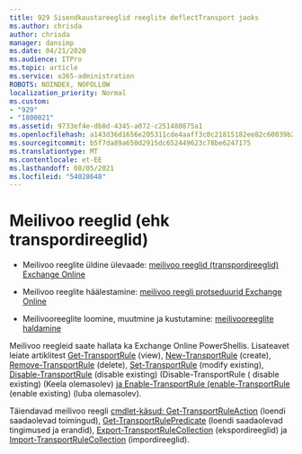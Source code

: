 ```yaml
---
title: 929 Sisendkaustareeglid reeglite deflectTransport jaoks
ms.author: chrisda
author: chrisda
manager: dansimp
ms.date: 04/21/2020
ms.audience: ITPro
ms.topic: article
ms.service: o365-administration
ROBOTS: NOINDEX, NOFOLLOW
localization_priority: Normal
ms.custom:
- "929"
- "1800021"
ms.assetid: 9733ef4e-db8d-4345-a072-c251480875a1
ms.openlocfilehash: a143d36d1656e205311cde4aaff3c0c21815182ee82c60039b2219addac218cb
ms.sourcegitcommit: b5f7da89a650d2915dc652449623c78be6247175
ms.translationtype: MT
ms.contentlocale: et-EE
ms.lasthandoff: 08/05/2021
ms.locfileid: "54028648"
---
```

# <a name="mail-flow-rules-also-known-as-transport-rules"></a>Meilivoo reeglid (ehk transpordireeglid)

- Meilivoo reeglite üldine ülevaade: [meilivoo reeglid (transpordireeglid) Exchange Online](https://technet.microsoft.com/library/jj919238.aspx)

- Meilivoo reeglite häälestamine: [meilivoo reegli protseduurid Exchange Online](https://technet.microsoft.com/library/dn600436.aspx)

- Meilivooreeglite loomine, muutmine ja kustutamine: [meilivooreeglite haldamine](https://technet.microsoft.com/library/jj657505.aspx)

Meilivoo reegleid saate hallata ka Exchange Online PowerShellis. Lisateavet leiate artiklitest [Get-TransportRule](https://docs.microsoft.com/powershell/module/exchange/policy-and-compliance/get-transportrule) (view), [New-TransportRule](https://docs.microsoft.com/powershell/module/exchange/policy-and-compliance/new-transportrule) (create), [Remove-TransportRule](https://docs.microsoft.com/powershell/module/exchange/policy-and-compliance/remove-transportrule) (delete), [Set-TransportRule](https://docs.microsoft.com/powershell/module/exchange/policy-and-compliance/set-transportrule) (modify existing), [Disable-TransportRule](https://docs.microsoft.com/powershell/module/exchange/policy-and-compliance/disable-transportrule) (disable existing) (Disable-TransportRule ( disable existing) (Keela olemasolev) [ja Enable-TransportRule (enable-TransportRule](https://docs.microsoft.com/powershell/module/exchange/policy-and-compliance/enable-transportrule) (enable existing) (luba olemasolev).

Täiendavad meilivoo reegli [cmdlet-käsud: Get-TransportRuleAction](https://docs.microsoft.com/powershell/module/exchange/policy-and-compliance/get-transportruleaction) (loendi saadaolevad toimingud), [Get-TransportRulePredicate](https://docs.microsoft.com/powershell/module/exchange/policy-and-compliance/get-transportrulepredicate) (loendi saadaolevad tingimused ja erandid), [Export-TransportRuleCollection](https://docs.microsoft.com/powershell/module/exchange/policy-and-compliance/export-transportrulecollection) (ekspordireeglid) ja [Import-TransportRuleCollection](https://docs.microsoft.com/powershell/module/exchange/policy-and-compliance/import-transportrulecollection) (impordireeglid).
